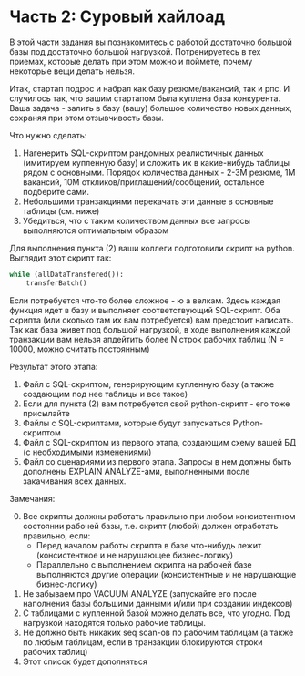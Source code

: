 # Часть 2: Суровый хайлоад

В этой части задания вы познакомитесь с работой достаточно большой базы под достаточно большой нагрузкой. Потренируетесь в тех приемах, которые делать при этом можно и поймете, почему некоторые вещи делать нельзя.

Итак, стартап подрос и набрал как базу резюме/вакансий, так и рпс. И случилось так, что вашим стартапом была куплена база конкурента. Ваша задача - залить в базу (вашу) большое количество новых данных, сохраняя при этом отзывчивость базы.

Что нужно сделать:
1) Нагенерить SQL-скриптом рандомных реалистичных данных (имитируем купленную базу) и сложить их в какие-нибудь таблицы рядом с основными. Порядок количества данных - 2-3М резюме, 1М вакансий, 10М откликов/приглашений/сообщений, остальное подберите сами.
2) Небольшими транзакциями перекачать эти данные в основные таблицы (см. ниже)
3) Убедиться, что с таким количеством данных все запросы выполняются оптимальным образом


Для выполнения пункта (2) ваши коллеги подготовили скрипт на python. Выглядит этот скрипт так: 
```python
while (allDataTransfered()):
    transferBatch()
```
Если потребуется что-то более сложное - ю а велкам. Здесь каждая функция идет в базу и выполняет соответствующий SQL-скрипт. Оба скрипта (или сколько там их вам потребуется) вам предстоит написать.
Так как база живет под большой нагрузкой, в ходе выполнения каждой транзакции вам нельзя апдейтить более N строк рабочих таблиц (N = 10000, можно считать постоянным)

Результат этого этапа:
1) Файл с SQL-скриптом, генерирующим купленную базу (а также создающим под нее таблицы и все такое)
2) Если для пункта (2) вам потребуется свой python-скрипт - его тоже присылайте
3) Файлы с SQL-скриптами, которые будут запускаться Python-скриптом
4) Файл с SQL-скриптом из первого этапа, создающим схему вашей БД (с необходимыми изменениями)
5) Файл со сценариями из первого этапа. Запросы в нем должны быть дополнены EXPLAIN ANALYZE-ами, выполненными после закачивания всех данных.

Замечания:

0) Все скрипты должны работать правильно при любом консистентном состоянии рабочей базы, т.е. скрипт (любой) должен отработать правильно, если:
    * Перед началом работы скрипта в базе что-нибудь лежит (консистентное и не нарушающее бизнес-логику)
    * Параллельно с выполнением скрипта на рабочей базе выполняются другие операции (консистентные и не нарушающие бизнес-логику)
1) Не забываем про VACUUM ANALYZE (запускайте его после наполнения базы большими данными и/или при создании индексов)
2) С таблицами с купленной базой можно делать все, что угодно. Под нагрузкой находятся только рабочие таблицы.
3) Не должно быть никаких seq scan-ов по рабочим таблицам (а также по любым таблицам, если в транзакции блокируются строки рабочих таблиц)
4) Этот список будет дополняться


